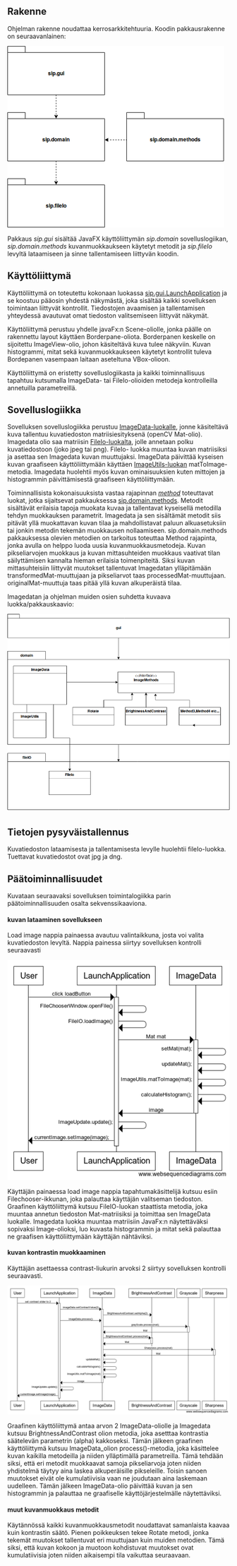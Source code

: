## Rakenne

Ohjelman rakenne noudattaa kerrosarkkitehtuuria. Koodin pakkausrakenne on seuraavanlainen:

![pakkausrakenne](https://github.com/tumajote/ot-harjoitustyo/blob/master/dokumentaatio/kuvat/Packets.png)

Pakkaus _sip.gui_ sisältää JavaFX käyttöliittymän _sip.domain_ sovelluslogiikan, _sip.domain.methods_ kuvanmuokkaukseen käytetyt metodit ja _sip.fileIo_ levyltä lataamiseen ja sinne tallentamiseen liittyvän koodin.

## Käyttöliittymä 
Käyttöliittymä on toteutettu kokonaan luokassa [sip.gui.LaunchApplication](https://github.com/tumajote/ot-harjoitustyo/blob/master/SimpleImageProcessor/src/main/java/sip/gui/LaunchApplication.java) ja se koostuu pääosin yhdestä näkymästä, joka sisältää kaikki sovelluksen toimintaan liittyvät kontrollit. Tiedostojen avaamisen ja tallentamisen yhteydessä avautuvat omat tiedoston valitsemiseen liittyvät näkymät. 

Käyttöliittymä perustuu yhdelle javaFx:n Scene-oliolle, jonka päälle on rakennettu layout käyttäen Borderpane-oliota. Borderpanen keskelle on sijoitettu ImageView-olio, johon käsiteltävä kuva tulee näkyviin. Kuvan histogrammi, mitat sekä kuvanmuokkaukseen käytetyt kontrollit tuleva Bordepanen vasempaan laitaan aseteltuna VBox-olioon.  

Käyttöliittymä on eristetty sovelluslogiikasta ja kaikki toiminnallisuus tapahtuu kutsumalla ImageData- tai FileIo-olioiden metodeja kontrolleilla annetuilla parametreillä.

## Sovelluslogiikka

Sovelluksen sovelluslogiikka perustuu [ImageData-luokalle](https://github.com/tumajote/ot-harjoitustyo/blob/master/SimpleImageProcessor/src/main/java/sip/domain/ImageData.java), jonne käsiteltävä kuva tallentuu kuvatiedoston matriisiesityksenä (openCV Mat-olio). Imagedata olio saa matriisin [FileIo-luokalta](https://github.com/tumajote/ot-harjoitustyo/blob/master/SimpleImageProcessor/src/main/java/sip/fileio/FileIo.java), jolle annetaan polku kuvatiedostoon (joko jpeg tai png). FileIo- luokka muuntaa kuvan matriisiksi ja asettaa sen Imagedata kuvan muuttujaksi. ImageData päivittää kyseisen kuvan graafiseen käyttöliittymään käyttäen [ImageUtils-luokan](https://github.com/tumajote/ot-harjoitustyo/blob/master/SimpleImageProcessor/src/main/java/sip/domain/ImageUtils.java) matToImage-metodia. Imagedata huolehtii myös kuvan ominaisuuksien kuten mittojen ja histogrammin päivittämisestä graafiseen käyttöliittymään. 

Toiminnallisista kokonaisuuksista vastaa rajapinnan [_method_](https://github.com/tumajote/ot-harjoitustyo/blob/master/SimpleImageProcessor/src/main/java/sip/domain/methods/Method.java) toteuttavat luokat, jotka sijaitsevat pakkauksessa [sip.domain.methods](https://github.com/tumajote/ot-harjoitustyo/tree/master/SimpleImageProcessor/src/main/java/sip/domain/methods). Metodit sisältävät erilaisia tapoja muokata kuvaa ja tallentavat kyseisellä metodilla tehdyn muokkauksen parametrit. Imagedata ja sen sisältämät metodit siis pitävät yllä muokattavan kuvan tilaa ja mahdollistavat paluun alkuasetuksiin tai jonkin metodin tekemän muokkausen nollaamiseen. sip.domain.methods pakkauksessa olevien metodien on tarkoitus toteuttaa Method rajapinta, jonka avulla on helppo luoda uusia kuvanmuokkausmetodeja. Kuvan pikseliarvojen muokkaus ja kuvan mittasuhteiden muokkaus vaativat tilan säilyttämisen kannalta hieman erilaisia toimenpiteitä. Siksi kuvan mittasuhteisiin liittyvät muutokset tallentuvat Imagedatan ylläpitämään transformedMat-muuttujaan ja pikseliarvot taas processedMat-muuttujaan. originalMat-muuttuja taas pitää yllä kuvan alkuperäistä tilaa. 

Imagedatan ja ohjelman muiden osien suhdetta kuvaava luokka/pakkauskaavio:

![pakkaus/luokkakaavio_SIP](https://github.com/tumajote/ot-harjoitustyo/blob/master/dokumentaatio/kuvat/Sip_overview.png)

## Tietojen pysyväistallennus

Kuvatiedoston lataamisesta ja tallentamisesta levylle huolehtii fileIo-luokka. Tuettavat kuvatiedostot ovat jpg ja dng.

## Päätoiminnallisuudet

Kuvataan seuraavaksi sovelluksen toimintalogiikka parin päätoiminnallisuuden osalta sekvenssikaaviona. 

#### kuvan lataaminen sovellukseen
Load image nappia painaessa avautuu valintaikkuna, josta voi valita kuvatiedoston levyltä. Nappia painessa siirtyy sovelluksen kontrolli seuraavasti

![Load image toiminnallisuus](https://github.com/tumajote/ot-harjoitustyo/blob/master/dokumentaatio/kuvat/Load%20image.png)

Käyttäjän painaessa load image nappia tapahtumakäsittelijä kutsuu esiin Filechooser-ikkunan, joka palauttaa käyttäjän valitseman tiedoston. Graafinen käyttöliittymä kutsuu FileIO-luokan staattista metodia, joka muuntaa annetun tiedoston Mat-matriisiksi ja toimittaa sen ImageData luokalle. Imagedata luokka muuntaa matriisiin JavaFx:n näytettäväksi sopivaksi Image-olioksi, luo kuvasta histogrammin ja mitat sekä palauttaa ne graafisen käyttöliittymään käyttäjän nähtäviksi.

#### kuvan kontrastin muokkaaminen
Käyttäjän asettaessa contrast-liukurin arvoksi 2 siirtyy sovelluksen kontrolli seuraavasti. 

![Processing image toiminnallisuus](https://github.com/tumajote/ot-harjoitustyo/blob/master/dokumentaatio/kuvat/Processing.png)

Graafinen käyttöliittymä antaa arvon 2 ImageData-oliolle ja Imagedata kutsuu BrightnessAndContrast olion metodia, joka asetttaa kontrastia säätelevän parametrin (alpha) kakkoseksi. Tämän jälkeen graafinen käyttöliittymä kutsuu ImageData_olion process()-metodia, joka käsittelee kuvan kaikilla metodeilla ja niiden ylläptimällä parametreilla. Tämä tehdään siksi, että eri metodit muokkaavat samoja pikseliarvoja joten niiden yhdistelmä täytyy aina laskea alkuperäisille pikseleille. Toisin sanoen muutokset eivät ole kumulatiivisia vaan ne joudutaan aina laskemaan uudelleen. Tämän jälkeen ImageData-olio päivittää kuvan ja sen histogrammin ja palauttaa ne graafiselle käyttöjärjestelmälle näytettäviksi.

#### muut kuvanmuokkaus metodit

Käytännössä kaikki kuvanmuokkausmetodit noudattavat samanlaista kaavaa kuin kontrastin säätö. Pienen poikkeuksen tekee Rotate metodi, jonka tekemät muutokset tallentuvat eri muuttujaan kuin muiden metodien. Tämä siksi, että kuvan kokoon ja muotoon kohdistuvat muutokset ovat kumulatiivisia joten niiden aikaisempi tila vaikuttaa seuraavaan.
